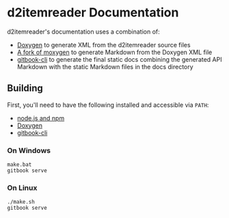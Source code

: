 d2itemreader Documentation
==========================

d2itemreader's documentation uses a combination of:
- [Doxygen](http://www.doxygen.nl/) to generate XML from the d2itemreader source files
- [A fork of moxygen](https://github.com/squeek502/moxygen) to generate Markdown from the Doxygen XML file
- [gitbook-cli](https://www.npmjs.com/package/gitbook-cli) to generate the final static docs combining the generated API Markdown with the static Markdown files in the docs directory

## Building

First, you'll need to have the following installed and accessible via `PATH`:
- [node.js and npm](https://nodejs.org/)
- [Doxygen](http://www.doxygen.nl/)
- [gitbook-cli](https://www.npmjs.com/package/gitbook-cli)

### On Windows

```
make.bat
gitbook serve
```

### On Linux

```
./make.sh
gitbook serve
```
